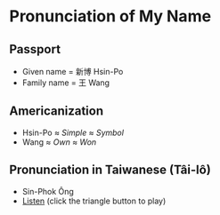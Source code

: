 
# Pronunciation of My Name

## Passport

* Given name = 新博 Hsin-Po
* Family name = 王 Wang

## Americanization

* Hsin-Po ≈ *Simple* ≈ *Symbol*
* Wang ≈ *Own* ≈ *Won*

## Pronunciation in Taiwanese (Tâi-lô)

* Sin-Phok Ông
* [Listen](https://itaigi.tw/name/%E7%8E%8B/%E6%96%B0%E5%8D%9A)
  (click the triangle button to play)
